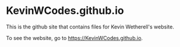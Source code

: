 # KevinWCodes.github.io

This is the github site that contains files for Kevin Wetherell's website.

To see the website, go to https://KevinWCodes.github.io.
